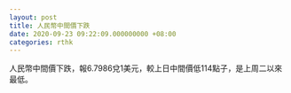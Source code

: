 ```yaml
---
layout: post
title: 人民幣中間價下跌
date: 2020-09-23 09:22:09.000000000 +08:00
categories: rthk
---
```


人民幣中間價下跌，報6.7986兌1美元，較上日中間價低114點子，是上周二以來最低。
